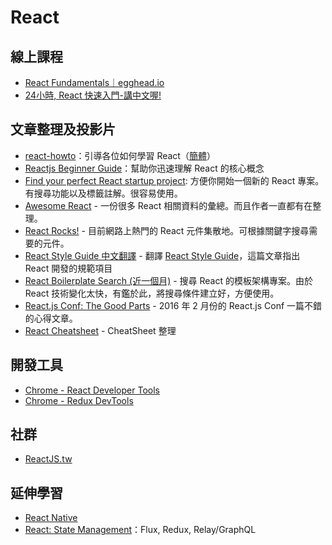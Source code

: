 # React

## 線上課程

- [React Fundamentals｜egghead.io](https://egghead.io/series/react-fundamentals)
- [24小時, React 快速入門-講中文喔!](http://4cats.teachable.com/courses/24hrs-react-101)

## 文章整理及投影片

- [react-howto](https://github.com/petehunt/react-howto)：引導各位如何學習 React（[簡體](https://github.com/petehunt/react-howto/blob/master/README-zh.md)）
- [Reactjs Beginner Guide](https://medium.com/p/9219251eac03)：幫助你迅速理解 React 的核心概念
- [Find your perfect React startup project](http://andrewhfarmer.com/starter-project/): 方便你開始一個新的 React 專案。有搜尋功能以及標籤註解。很容易使用。
- [Awesome React](https://github.com/enaqx/awesome-react) - 一份很多 React 相關資料的彙總。而且作者一直都有在整理。
- [React Rocks!](https://react.rocks/) - 目前網路上熱門的 React 元件集散地。可根據關鍵字搜尋需要的元件。
- [React Style Guide 中文翻譯](http://eddychang.me/blog/javascript/78-react-style-guide-zhtw.html) - 翻譯 [React Style Guide](https://github.com/kriasoft/react-starter-kit/blob/master/docs/react-style-guide.md)，這篇文章指出 React 開發的規範項目
- [React Boilerplate Search (近一個月)](https://goo.gl/R8pyRg) - 搜尋 React 的模板架構專案。由於 React 技術變化太快，有鑑於此，將搜尋條件建立好，方便使用。 
- [React.js Conf: The Good Parts](https://medium.com/@nikhilaravi/react-js-conf-the-good-parts-4748d2daadad#.hbsgsdijt) - 2016 年 2 月份的 React.js Conf 一篇不錯的心得文章。
- [React Cheatsheet](http://ricostacruz.com/cheatsheets/react.html) - 
CheatSheet 整理

## 開發工具

- [Chrome - React Developer Tools](https://chrome.google.com/webstore/detail/react-developer-tools/fmkadmapgofadopljbjfkapdkoienihi?utm_source=chrome-ntp-icon)
- [Chrome - Redux DevTools](https://chrome.google.com/webstore/detail/redux-devtools/lmhkpmbekcpmknklioeibfkpmmfibljd?utm_source=chrome-ntp-icon)


## 社群

- [ReactJS.tw](https://www.facebook.com/groups/reactjs.tw)

## 延伸學習

- [React Native](./react-native.md)
- [React: State Management](./react-state-management.md)：Flux, Redux, Relay/GraphQL
